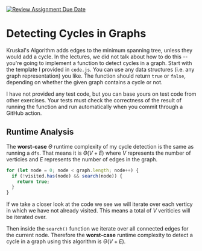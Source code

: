 [![Review Assignment Due Date](https://classroom.github.com/assets/deadline-readme-button-24ddc0f5d75046c5622901739e7c5dd533143b0c8e959d652212380cedb1ea36.svg)](https://classroom.github.com/a/3yAkp-x3)

# Detecting Cycles in Graphs

Kruskal's Algorithm adds edges to the minimum spanning tree, unless they would
add a cycle. In the lectures, we did not talk about how to do this -- you're
going to implement a function to detect cycles in a graph. Start with the
template I provided in `code.js`. You can use any data structures (i.e. any
graph representation) you like. The function should return `true` or `false`,
depending on whether the given graph contains a cycle or not.

I have not provided any test code, but you can base yours on test code from
other exercises. Your tests must check the correctness of the result of running
the function and run automatically when you commit through a GitHub action.

## Runtime Analysis

The **worst-case** $\Theta$ runtime complexity of my cycle detection is the same as running a `dfs`. That means it is $\Theta(V + E)$ where $V$ represents the number of verticies and $E$ represents the number of edges in the graph.

```js
for (let node = 0; node < graph.length; node++) {
  if (!visited.has(node) && search(node)) {
    return true;
  }
}
```

If we take a closer look at the code we see we will iterate over each verticy in which we have not already visited. This means a total of $V$ veriticies will be iterated over.

Then inside the `search()` function we iterate over all connected edges for the current node. Therefore the **worst-case** runtime complexity to detect a cycle in a graph using this algorithm is $\Theta(V + E)$.
